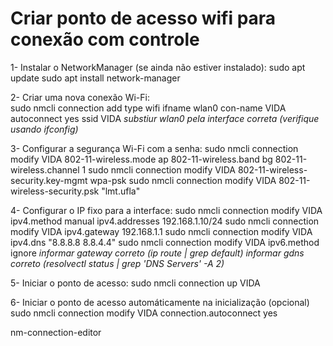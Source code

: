 # Criar ponto de acesso wifi para conexão com controle

1- Instalar o NetworkManager (se ainda não estiver instalado):
    sudo apt update
    sudo apt install network-manager

2- Criar uma nova conexão Wi-Fi:    
    sudo nmcli connection add type wifi ifname wlan0 con-name VIDA autoconnect yes ssid VIDA
    *substiur wlan0 pela interface correta (verifique usando ifconfig)*

3- Configurar a segurança Wi-Fi com a senha:
    sudo nmcli connection modify VIDA 802-11-wireless.mode ap 802-11-wireless.band bg 802-11-wireless.channel 1
    sudo nmcli connection modify VIDA 802-11-wireless-security.key-mgmt wpa-psk
    sudo nmcli connection modify VIDA 802-11-wireless-security.psk "lmt.ufla"

4- Configurar o IP fixo para a interface:
    sudo nmcli connection modify VIDA ipv4.method manual ipv4.addresses 192.168.1.10/24
    sudo nmcli connection modify VIDA ipv4.gateway 192.168.1.1
    sudo nmcli connection modify VIDA ipv4.dns "8.8.8.8 8.8.4.4"
    sudo nmcli connection modify VIDA ipv6.method ignore
    *informar gateway correto (ip route | grep default)*
    *informar gdns correto (resolvectl status | grep 'DNS Servers' -A 2)*

5- Iniciar o ponto de acesso:
    sudo nmcli connection up VIDA

6- Iniciar o ponto de acesso automáticamente na inicialização (opcional)
    sudo nmcli connection modify VIDA connection.autoconnect yes



nm-connection-editor
